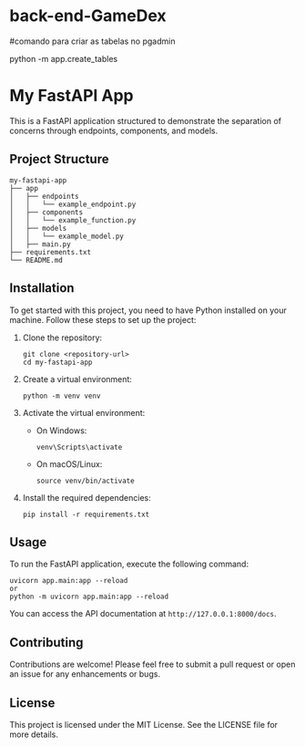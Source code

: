 # back-end-GameDex

#comando para criar as tabelas no pgadmin

python -m app.create_tables

# My FastAPI App

This is a FastAPI application structured to demonstrate the separation of concerns through endpoints, components, and models.

## Project Structure

```
my-fastapi-app
├── app
│   ├── endpoints
│   │   └── example_endpoint.py
│   ├── components
│   │   └── example_function.py
│   ├── models
│   │   └── example_model.py
│   ├── main.py
├── requirements.txt
└── README.md
```

## Installation

To get started with this project, you need to have Python installed on your machine. Follow these steps to set up the project:

1. Clone the repository:
   ```
   git clone <repository-url>
   cd my-fastapi-app
   ```

2. Create a virtual environment:
   ```
   python -m venv venv
   ```

3. Activate the virtual environment:
   - On Windows:
     ```
     venv\Scripts\activate
     ```
   - On macOS/Linux:
     ```
     source venv/bin/activate
     ```

4. Install the required dependencies:
   ```
   pip install -r requirements.txt
   ```

## Usage

To run the FastAPI application, execute the following command:

```
uvicorn app.main:app --reload
or
python -m uvicorn app.main:app --reload
```

You can access the API documentation at `http://127.0.0.1:8000/docs`.

## Contributing

Contributions are welcome! Please feel free to submit a pull request or open an issue for any enhancements or bugs.

## License

This project is licensed under the MIT License. See the LICENSE file for more details.
